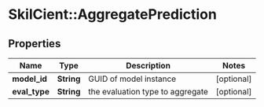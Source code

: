 # SkilCient::AggregatePrediction

## Properties
Name | Type | Description | Notes
------------ | ------------- | ------------- | -------------
**model_id** | **String** | GUID of model instance | [optional] 
**eval_type** | **String** | the evaluation type to aggregate | [optional] 


